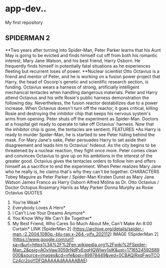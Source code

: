 # app-dev..
My first repository
## SPIDERMAN 2
**Two years after turning into Spider-Man, Peter Parker learns that his Aunt May is going to be evicted and finds himself cut off from both his romantic interest, Mary Jane Watson, and his best friend, Harry Osborn. He frequently finds himself in potentially fatal situations as he experiences fleeting but recurrent loses of power. **Nuclear scientist Otto Octavius is a friend and mentor of Peter, and he is working on a fusion power project that Harry, the head of Oscorp's genetic and scientific research section, is funding. Octavius wears a harness of strong, artificially intelligent mechanical tentacles when handling dangerous materials. Peter and Harry attend Octavius and his wife Rosie's public harness demonstration the following day. Nevertheless, the fusion reactor destabilizes due to a power increase. When Octavius doesn't turn off the reactor, it goes critical, killing Rosie and destroying the inhibitor chip that keeps his nervous system's arms from opening. Peter shuts off the experiment as Spider-Man. Doctors at a hospital get ready to operate to take off Octavius' harness. Now that the inhibitor chip is gone, the tentacles are sentient.
FEATURES
*As Harry is ready to murder Spider-Man, he is startled to see Peter hiding behind the mask. For Mary Jane's sake, Peter persuades Harry to set aside their disagreement and leads him to Octavius' hideout. As the city begins to be threatened by a nuclear reaction, they fight once more. Peter comes clean and convinces Octavius to give up on his ambitions in the interest of the greater good. Octavius gives the tentacles orders to follow him and offers himself as a sacrifice to end the experiment. When Peter realizes Mary Jane who he really is, he claims that's why they can't be together.
CHARACTERS
Tobey Maguire as Peter Parker / Spider-Man Kirsten Dunst as Mary Jane Watson James Franco as Harry Osborn Alfred Molina as Dr. Otto Octavius / Doctor Octopus Rosemary Harris as May Parker Donna Murphy as Rosie Octavius
QUOTES
1.	You're Weak*
2.	Everybody Loves A Hero*
3.	I Can't Live Your Dreams Anymore*
4.	You Know Why We Can't Be Together*
5.	My Best Friend, Who Cares So Much About Me, Can't Make An 8:00 Curtain*
LINK
[SpiderMan 2] (https://archive.org/details/spider.-man.-2.2004.1080p.-blu-ray.x-264.-yify_202112)
IMAGE
![SpiderMan 2] (https://www.google.com/url?sa=i&url=https%3A%2F%2Fen.wikipedia.org%2Fwiki%2FSpider-Man_2&psig=AOvVaw3059rNdPvEoqHQWlwy1sIK&ust=1716524592689000&source=images&cd=vfe&opi=89978449&ved=0CBAQjRxqFwoTCOCz4cr2ooYDFQAAAAAdAAAAABAE)

